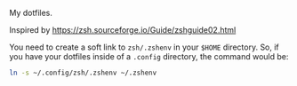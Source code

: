 My dotfiles.

Inspired by https://zsh.sourceforge.io/Guide/zshguide02.html

You need to create a soft link to `zsh/.zshenv` in your `$HOME` directory. So, if you have your dotfiles inside of a `.config` directory, the command would be:

```bash
ln -s ~/.config/zsh/.zshenv ~/.zshenv
``` 
